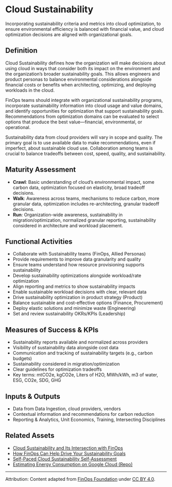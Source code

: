 <!-- filepath: context/FinOps_Framework/capabilities/cloud-sustainability.md -->
# Cloud Sustainability

Incorporating sustainability criteria and metrics into cloud optimization, to ensure environmental efficiency is balanced with financial value, and cloud optimization decisions are aligned with organizational goals.

## Definition

Cloud Sustainability defines how the organization will make decisions about using cloud in ways that consider both its impact on the environment and the organization’s broader sustainability goals. This allows engineers and product personas to balance environmental considerations alongside financial costs or benefits when architecting, optimizing, and deploying workloads in the cloud.

FinOps teams should integrate with organizational sustainability programs, incorporate sustainability information into cloud usage and value domains, and identify opportunities for optimization that support sustainability goals. Recommendations from optimization domains can be evaluated to select options that produce the best value—financial, environmental, or operational.

Sustainability data from cloud providers will vary in scope and quality. The primary goal is to use available data to make recommendations, even if imperfect, about sustainable cloud use. Collaboration among teams is crucial to balance tradeoffs between cost, speed, quality, and sustainability.

## Maturity Assessment
- **Crawl**: Basic understanding of cloud’s environmental impact, some carbon data, optimization focused on elasticity, broad tradeoff decisions.
- **Walk**: Awareness across teams, mechanisms to reduce carbon, more granular data, optimization includes re-architecting, granular tradeoff decisions.
- **Run**: Organization-wide awareness, sustainability in migration/optimization, normalized granular reporting, sustainability considered in architecture and workload placement.

## Functional Activities
- Collaborate with Sustainability teams (FinOps, Allied Personas)
- Provide requirements to improve data granularity and quality
- Ensure teams understand how resource provisioning supports sustainability
- Develop sustainability optimizations alongside workload/rate optimization
- Align reporting and metrics to show sustainability impacts
- Enable sustainable workload decisions with clear, relevant data
- Drive sustainability optimization in product strategy (Product)
- Balance sustainable and cost-effective options (Finance, Procurement)
- Deploy elastic solutions and minimize waste (Engineering)
- Set and review sustainability OKRs/KPIs (Leadership)

## Measures of Success & KPIs
- Sustainability reports available and normalized across providers
- Visibility of sustainability data alongside cost data
- Communication and tracking of sustainability targets (e.g., carbon budgets)
- Sustainability considered in migration/optimization
- Clear guidelines for optimization tradeoffs
- Key terms: mtCO2e, kgCO2e, Liters of H2O, MWh/kWh, m3 of water, ESG, CO2e, SDG, GHG

## Inputs & Outputs
- Data from Data Ingestion, cloud providers, vendors
- Contextual information and recommendations for carbon reduction
- Reporting & Analytics, Unit Economics, Training, Intersecting Disciplines

## Related Assets
- [Cloud Sustainability and Its Intersection with FinOps](https://www.finops.org/wg/sustainability/)
- [How FinOps Can Help Drive Your Sustainability Goals](https://www.finops.org/assets/how-finops-can-help-drive-your-sustainability-goals/)
- [Self-Paced Cloud Sustainability Self-Assessment](https://www.finops.org/assets/cloud-environmental-sustainability-self-assessment/)
- [Estimating Energy Consumption on Google Cloud (Repo)](https://www.finops.org/assets/cloud-jewels-estimating-energy-consumption-on-google-cloud/)

---

Attribution: Content adapted from [FinOps Foundation](https://www.finops.org/framework/capabilities/cloud-sustainability/) under [CC BY 4.0](https://www.finops.org/introduction/how-to-use/).

